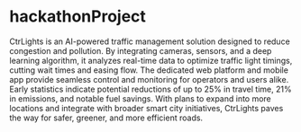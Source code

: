 # hackathonProject
CtrLights is an AI-powered traffic management solution designed to reduce congestion and pollution. By integrating cameras, sensors, and a deep learning algorithm, it analyzes real-time data to optimize traffic light timings, cutting wait times and easing flow. The dedicated web platform and mobile app provide seamless control and monitoring for operators and users alike. Early statistics indicate potential reductions of up to 25% in travel time, 21% in emissions, and notable fuel savings. With plans to expand into more locations and integrate with broader smart city initiatives, CtrLights paves the way for safer, greener, and more efficient roads.

